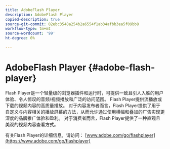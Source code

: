 ```yaml
---
title: AdobeFlash Player
description: AdobeFlash Player
copied-description: true
source-git-commit: 02ebc3548a254b2a6554f1ab34afbb3ea5f09bb8
workflow-type: tm+mt
source-wordcount: '99'
ht-degree: 0%

---
```


# AdobeFlash Player {#adobe-flash-player}

Flash Player是一个轻量级的浏览器插件和运行时，可提供一致且引人入胜的用户体验、令人惊叹的音频/视频播放和广泛的访问范围。 Flash Player提供流播放或下载的视频内容的高质量播放。 对于内容发布者而言，Flash Player提供了用于自定义与内容相关的播放屏幕的方法，从而允许通过使用横幅和叠加的广告实现更深度的品牌推广体验和盈利。 对于消费者而言，Flash Player提供了一种直观且美观的视频内容查看方式。

有关Flash Player的详细信息，请访问： [www.adobe.com/go/flashplayer](https://www.adobe.com/go/flashplayer)
